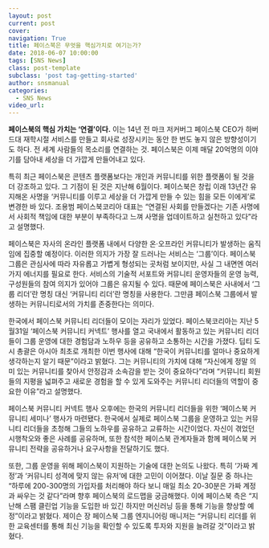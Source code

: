 ```yaml
---
layout: post
current: post
cover:  
navigation: True
title: 페이스북은 무엇을 핵심가치로 여기는가?
date: 2018-06-07 10:00:00
tags: [SNS News]
class: post-template
subclass: 'post tag-getting-started'
author: snsmanual
categories:
  - SNS News
video_url: 
---
```



**페이스북의 핵심 가치는 ‘연결’이다.**
이는 14년 전 마크 저커버그 페이스북 CEO가 하버드대 재학시절 서비스를 만들고 회사로 성장시키는 동안 한 번도 놓지 않은 방향성이기도 하다.
전 세계 사람들의 목소리를 연결하는 것.
페이스북은 이제 매달 20억명의 이야기를 담아내 세상을 더 가깝게 만들어내고 있다.


특히 최근 페이스북은 콘텐츠 플랫폼보다는 개인과 커뮤니티를 위한 플랫폼이 될 것을 더 강조하고 있다.
그 기점이 된 것은 지난해 6월이다. 페이스북은 창립 이래 13년간 유지해온 사명을
‘커뮤니티를 이루고 세상을 더 가깝게 만들 수 있는 힘을 모든 이에게’로 변경한 바 있다.
조용범 페이스북코리아 대표는 “연결된 사회를 만들겠다는 기존 사명에서 사회적 책임에
대한 부분이 부족하다고 느껴 사명을 업데이트하고 실천하고 있다”라고 설명했다.

페이스북은 자사의 온라인 플랫폼 내에서 다양한 온·오프라인 커뮤니티가 발생하는 움직임에 집중할 예정이다.
이러한 의지가 가장 잘 드러나는 서비스는 ‘그룹’이다.
페이스북 그룹은 관심사에 따라 자유롭고 가볍게 형성되는 곳처럼 보이지만, 사실 그 내면엔 여러 가지 에너지를 필요로 한다.
서비스의 기술적 서포트와 커뮤니티 운영자들의 운영 능력, 구성원들의 참여 의지가 있어야 그룹은 유지될 수 있다.
때문에 페이스북은 사내에서 ‘그룹 리더’란 명칭 대신 ‘커뮤니티 리더’란 명칭을 사용한다.
그만큼 페이스북 그룹에서 발생하는 커뮤니티로서의 가치를 존중한다는 의미다.


한국에서 페이스북 커뮤니티 리더들이 모이는 자리가 있었다.
페이스북코리아는 지난 5월31일 ‘페이스북 커뮤니티 커넥트’ 행사를 열고 국내에서 활동하고 있는 커뮤니티 리더들이 그룹 운영에 대한 경험담과 노하우 등을 공유하고 소통하는 시간을 가졌다.
딥티 도시 총괄은 아시아 최초로 개최한 이번 행사에 대해 “한국이 커뮤니티를 얼마나 중요하게 생각하는지 알기 때문”이라고 밝혔다.
그는 커뮤니티의 가치에 대해 “자신에게 정말 의미 있는 커뮤니티를 찾아서 안정감과 소속감을 받는 것이 중요하다”라며
“커뮤니티 회원들의 지평을 넓펴주고 새로운 경험을 할 수 있게 도와주는 커뮤니티 리더들의 역할이 중요한 이유”라고 설명했다.

페이스북 커뮤니티 커넥트 행사 오후에는 한국의 커뮤니티 리더들을 위한 ‘페이스북 커뮤니티 세미나’ 행사가 마련됐다.
한국에서 실제로 페이스북 그룹을 운영하고 있는 커뮤니티 리더들을 초청해 그들의 노하우를 공유하고 교류하는 시간이었다.
자신이 겪었던 시행착오와 좋은 사례를 공유하며, 또한 참석한 페이스북 관계자들과 함께 페이스북 커뮤니티 전략을 공유하거나 요구사항을 전달하기도 했다.


또한, 그룹 운영을 위해 페이스북이 지원하는 기술에 대한 논의도 나왔다.
특히 ‘가짜 계정’과 ‘커뮤니티 성격에 맞지 않는 유저’에 대한 고민이 이어졌다.
이날 질문 중 하나는 “하루에 200-300명의 가입자를 처리해야 하다 보니
매일 최소 20-30분은 가짜 계정과 싸우는 것 같다”라며 향후 페이스북의 로드맵을 궁금해했다.
이에 페이스북 측은 “지난해 스팸 클린업 기능을 도입한 바 있긴 하지만 머신러닝 등을 통해 기능을 향상할 예정”이라고 밝혔다.
제이슨 장 페이스북 그룹 엔지니어링 매니저는 “커뮤니티 리더를 위한 교육센터를 통해 최신 기능을 확인할 수 있도록 투자와 지원을 늘려갈 것”이라고 밝혔다.